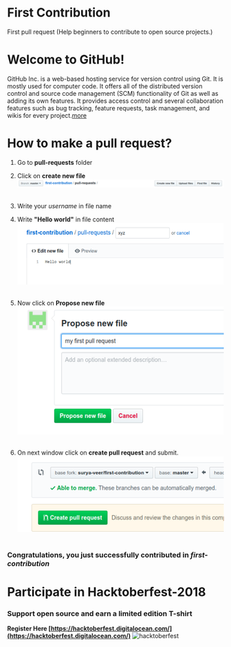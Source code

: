 # First Contribution
First pull request (Help beginners to contribute to open source projects.)

# Welcome to GitHub!
GitHub Inc. is a web-based hosting service for version control using Git. It is mostly used for computer code. It offers all of the distributed version control and source code management (SCM) functionality of Git as well as adding its own features. It provides access control and several collaboration features such as bug tracking, feature requests, task management, and wikis for every project.[more](https://en.wikipedia.org/wiki/GitHub)

# How to make a pull request?
1. Go to **pull-requests** folder
2. Click on **create new file**
![create new file](assets/create_new.png "create new file" )<br><br>

3. Write your *username* in file name 
4. Write **"Hello world"** in file content  <br>
![create new file](assets/file.png "file" )<br><br>

5. Now click on **Propose new file**<br>
![propose_new](assets/propose_new.png "propose_new.png" )<br><br>

6. On next window click on **create pull request** and submit.
![create_pull_request](assets/create_pull_request.png "propose_new" )<br><br>

### Congratulations, you just successfully contributed in *first-contribution*


# Participate in Hacktoberfest-2018
### Support open source and earn a limited edition T-shirt 
**Register Here [https://hacktoberfest.digitalocean.com/](https://hacktoberfest.digitalocean.com/)**
![hacktoberfest](https://hacktoberfest.digitalocean.com/assets/hacktoberfest-2018-social-card-c8d2e1489f647f2e0a26e6f598adeb760872818905b34cd437afc7ac2857ceab.png "hacktoberfest" )<br>
